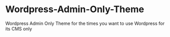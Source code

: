 Wordpress-Admin-Only-Theme
==========================

Wordpress Admin Only Theme for the times you want to use Wordpress for its CMS only
